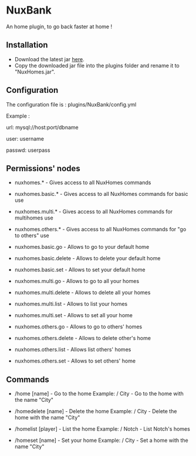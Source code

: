 NuxBank
========

An home plugin, to go back faster at home !


Installation
------------

* Download the latest jar [here](https://github.com/NuxosMinecraft/NuxHomes/downloads).
* Copy the downloaded jar file into the plugins folder and rename it to "NuxHomes.jar".

Configuration
-------------

The configuration file is : plugins/NuxBank/config.yml

Example :

url: mysql://host:port/dbname

user: username

passwd: userpass

Permissions' nodes
------------------

* nuxhomes.* - Gives access to all NuxHomes commands
* nuxhomes.basic.* - Gives access to all NuxHomes commands  for basic use
* nuxhomes.multi.* - Gives access to all NuxHomes commands for multihomes use
* nuxhomes.others.* - Gives access to all NuxHomes commands for "go to others" use

* nuxhomes.basic.go - Allows to go to your default home
* nuxhomes.basic.delete - Allows to delete your default home
* nuxhomes.basic.set - Allows to set your default home
* nuxhomes.multi.go - Allows to go to all your homes
* nuxhomes.multi.delete - Allows to delete all your homes
* nuxhomes.multi.list - Allows to list your homes
* nuxhomes.multi.set - Allows to set all your home
* nuxhomes.others.go - Allows to go to others' homes
* nuxhomes.others.delete - Allows to delete other's home
* nuxhomes.others.list - Allows list others' homes
* nuxhomes.others.set - Allows to set others' home

Commands
--------
        
* /home <player> [name] - Go to the home
  Example: /<command> City - Go to the home with the name "City"

* /homedelete <player> [name] - Delete the home
  Example: /<command> City - Delete the home with the name "City"

* /homelist [player] - List the home
  Example: /<command> Notch - List Notch's homes
   
* /homeset <player> [name] - Set your home
  Example: /<command> City - Set a home with the name "City"
    